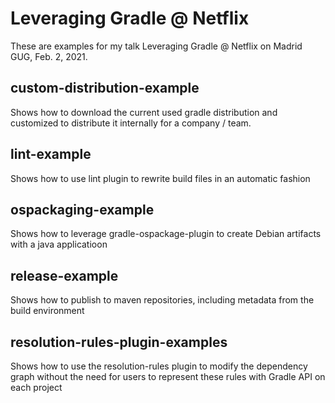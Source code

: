 # Leveraging Gradle @ Netflix

These are examples for my talk Leveraging Gradle @ Netflix on Madrid GUG, Feb. 2, 2021.

## custom-distribution-example

Shows how to download the current used gradle distribution and customized to distribute it internally for a company / team.

## lint-example

Shows how to use lint plugin to rewrite build files in an automatic fashion

## ospackaging-example

Shows how to leverage gradle-ospackage-plugin to create Debian artifacts with a java applicatioon

## release-example

Shows how to publish to maven repositories, including metadata from the build environment

## resolution-rules-plugin-examples

Shows how to use the resolution-rules plugin to modify the dependency graph without the need for users to represent these rules with Gradle API on each project
